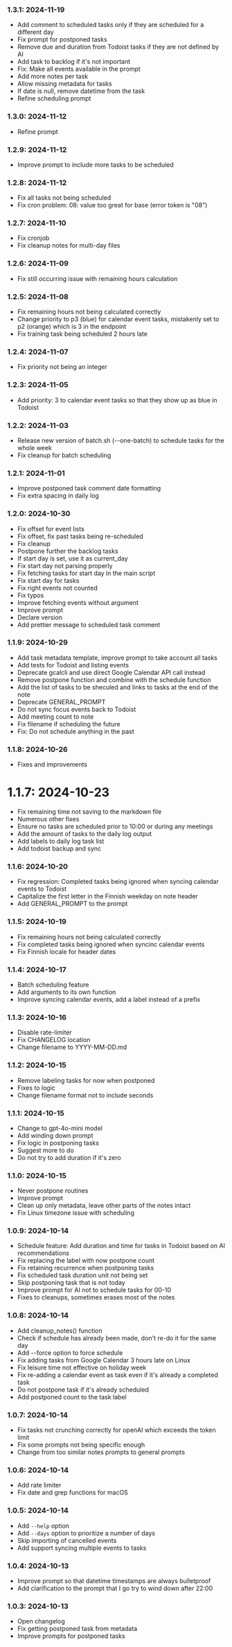 ### 1.3.1: 2024-11-19

* Add comment to scheduled tasks only if they are scheduled for a different day
* Fix prompt for postponed tasks
* Remove due and duration from Todoist tasks if they are not defined by AI
* Add task to backlog if it's not important
* Fix: Make all events available in the prompt
* Add more notes per task
* Allow missing metadata for tasks
* If date is null, remove datetime from the task
* Refine scheduling prompt

### 1.3.0: 2024-11-12

* Refine prompt

### 1.2.9: 2024-11-12

* Improve prompt to include more tasks to be scheduled

### 1.2.8: 2024-11-12

* Fix all tasks not being scheduled
* Fix cron problem: 08: value too great for base (error token is "08")

### 1.2.7: 2024-11-10

* Fix cronjob
* Fix cleanup notes for multi-day files

### 1.2.6: 2024-11-09

* Fix still occurring issue with remaining hours calculation

### 1.2.5: 2024-11-08

* Fix remaining hours not being calculated correctly
* Change priority to p3 (blue) for calendar event tasks, mistakenly set to p2 (orange) which is 3 in the endpoint
* Fix training task being scheduled 2 hours late

### 1.2.4: 2024-11-07

* Fix priority not being an integer

### 1.2.3: 2024-11-05

* Add priority: 3 to calendar event tasks so that they show up as blue in Todoist

### 1.2.2: 2024-11-03

* Release new version of batch.sh (--one-batch) to schedule tasks for the whole week
* Fix cleanup for batch scheduling

### 1.2.1: 2024-11-01

* Improve postponed task comment date formatting
* Fix extra spacing in daily log

### 1.2.0: 2024-10-30

* Fix offset for event lists
* Fix offset, fix past tasks being re-scheduled
* Fix cleanup
* Postpone further the backlog tasks
* If start day is set, use it as current_day
* Fix start day not parsing properly
* Fix fetching tasks for start day in the main script
* Fix start day for tasks
* Fix right events not counted
* Fix typos
* Improve fetching events without argument
* Improve prompt
* Declare version
* Add prettier message to scheduled task comment

### 1.1.9: 2024-10-29

* Add task metadata template, improve prompt to take account all tasks
* Add tests for Todoist and listing events
* Deprecate gcalcli and use direct Google Calendar API call instead
* Remove postpone function and combine with the schedule function
* Add the list of tasks to be sheculed and links to tasks at the end of the note
* Deprecate GENERAL_PROMPT
* Do not sync focus events back to Todoist
* Add meeting count to note
* Fix filename if scheduling the future
* Fix: Do not schedule anything in the past

### 1.1.8: 2024-10-26

* Fixes and improvements

# 1.1.7: 2024-10-23

* Fix remaining time not saving to the markdown file
* Numerous other fixes
* Ensure no tasks are scheduled prior to 10:00 or during any meetings
* Add the amount of tasks to the daily log output
* Add labels to daily log task list
* Add todoist backup and sync

### 1.1.6: 2024-10-20

* Fix regression: Completed tasks being ignored when syncing calendar events to Todoist
* Capitalize the first letter in the Finnish weekday on note header
* Add GENERAL_PROMPT to the prompt

### 1.1.5: 2024-10-19

* Fix remaining hours not being calculated correctly
* Fix completed tasks being ignored when syncinc calendar events
* Fix Finnish locale for header dates

### 1.1.4: 2024-10-17

* Batch scheduling feature
* Add arguments to its own function
* Improve syncing calendar events, add a label instead of a prefix

### 1.1.3: 2024-10-16

* Disable rate-limiter
* Fix CHANGELOG location
* Change filename to YYYY-MM-DD.md

### 1.1.2: 2024-10-15

* Remove labeling tasks for now when postponed
* Fixes to logic
* Change filename format not to include seconds

### 1.1.1: 2024-10-15

* Change to gpt-4o-mini model
* Add winding down prompt
* Fix logic in postponing tasks
* Suggest more to do
* Do not try to add duration if it's zero

### 1.1.0: 2024-10-15

* Never postpone routines
* Improve prompt
* Clean up only metadata, leave other parts of the notes intact
* Fix Linux timezone issue with scheduling

### 1.0.9: 2024-10-14

* Schedule feature: Add duration and time for tasks in Todoist based on AI recommendations
* Fix replacing the label with now postpone count
* Fix retaining recurrence when postponing tasks
* Fix scheduled task duration unit not being set
* Skip postponing task that is not today
* Improve prompt for AI not to schedule tasks for 00-10
* Fixes to cleanups, sometimes erases most of the notes

### 1.0.8: 2024-10-14

* Add cleanup_notes() function
* Check if schedule has already been made, don't re-do it for the same day
* Add --force option to force schedule
* Fix adding tasks from Google Calendar 3 hours late on Linux
* Fix leisure time not effective on holiday week
* Fix re-adding a calendar event as task even if it's already a completed task
* Do not postpone task if it's already scheduled
* Add postponed count to the task label

### 1.0.7: 2024-10-14

* Fix tasks not crunching correctly for openAI which exceeds the token limit
* Fix some prompts not being specific enough
* Change from too similar notes prompts to general prompts

### 1.0.6: 2024-10-14

* Add rate limiter
* Fix date and grep functions for macOS

### 1.0.5: 2024-10-14

* Add `--help` option
* Add `--days` option to prioritize a number of days
* Skip importing of cancelled events
* Add support syncing multiple events to tasks

### 1.0.4: 2024-10-13

* Improve prompt so that datetime timestamps are always bulletproof
* Add clarification to the prompt that I go try to wind down after 22:00

### 1.0.3: 2024-10-13

* Open changelog
* Fix getting postponed task from metadata
* Improve prompts for postponed tasks